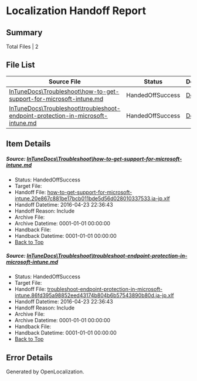 # <a name='report-top'></a> Localization Handoff Report

## Summary
 Total Files | 2

## File List
 Source File | Status | Details 
 ----------- | ------ | ------- 
 [InTuneDocs\Troubleshoot\how-to-get-support-for-microsoft-intune.md](https://github.com/Microsoft/IntuneDocs-pr/blob/7dbccfc2996a3b9ec41b692cdcf89394bd60cb0b/InTuneDocs/Troubleshoot/how-to-get-support-for-microsoft-intune.md) | HandedOffSuccess | [Details](#5ab5a6792503dfb911fdb4db000d4736135b30621099)
 [InTuneDocs\Troubleshoot\troubleshoot-endpoint-protection-in-microsoft-intune.md](https://github.com/Microsoft/IntuneDocs-pr/blob/7dbccfc2996a3b9ec41b692cdcf89394bd60cb0b/InTuneDocs/Troubleshoot/troubleshoot-endpoint-protection-in-microsoft-intune.md) | HandedOffSuccess | [Details](#64effaab16f91347d70172e322d39383220ea2fe1110)

## Item Details
##### <a name='5ab5a6792503dfb911fdb4db000d4736135b30621099'></a> Source: [InTuneDocs\Troubleshoot\how-to-get-support-for-microsoft-intune.md](https://github.com/Microsoft/IntuneDocs-pr/blob/7dbccfc2996a3b9ec41b692cdcf89394bd60cb0b/InTuneDocs/Troubleshoot/how-to-get-support-for-microsoft-intune.md)
* Status: HandedOffSuccess
* Target File: 
* Handoff File: [how-to-get-support-for-microsoft-intune.20e867c881be17bcb011bde5d56d028010337533.ja-jp.xlf](https://github.com/Microsoft/EM.handoff/blob/ada155d35ffa9835a2af1a1cf209f5c583891a4f/ol-handoff/Microsoft/IntuneDocs-pr.ja-jp/master/how-to-get-support-for-microsoft-intune.20e867c881be17bcb011bde5d56d028010337533.ja-jp.xlf)
* Handoff Datetime: 2016-04-23 22:36:43
* Handoff Reason: Include
* Archive File: 
* Archive Datetime: 0001-01-01 00:00:00
* Handback File: 
* Handback Datetime: 0001-01-01 00:00:00
* [Back to Top](#report-top)

##### <a name='64effaab16f91347d70172e322d39383220ea2fe1110'></a> Source: [InTuneDocs\Troubleshoot\troubleshoot-endpoint-protection-in-microsoft-intune.md](https://github.com/Microsoft/IntuneDocs-pr/blob/7dbccfc2996a3b9ec41b692cdcf89394bd60cb0b/InTuneDocs/Troubleshoot/troubleshoot-endpoint-protection-in-microsoft-intune.md)
* Status: HandedOffSuccess
* Target File: 
* Handoff File: [troubleshoot-endpoint-protection-in-microsoft-intune.86fd395a98852eed43174b804b6b57543890b80d.ja-jp.xlf](https://github.com/Microsoft/EM.handoff/blob/ada155d35ffa9835a2af1a1cf209f5c583891a4f/ol-handoff/Microsoft/IntuneDocs-pr.ja-jp/master/troubleshoot-endpoint-protection-in-microsoft-intune.86fd395a98852eed43174b804b6b57543890b80d.ja-jp.xlf)
* Handoff Datetime: 2016-04-23 22:36:43
* Handoff Reason: Include
* Archive File: 
* Archive Datetime: 0001-01-01 00:00:00
* Handback File: 
* Handback Datetime: 0001-01-01 00:00:00
* [Back to Top](#report-top)


## Error Details

Generated by OpenLocalization.
